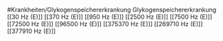 #Krankheiten/Glykogenspeichererkrankung
Glykogenspeichererkrankung
[[30 Hz (E)]]
[[370 Hz (E)]]
[[950 Hz (E)]]
[[2500 Hz (E)]]
[[7500 Hz (E)]]
[[72500 Hz (E)]]
[[96500 Hz (E)]]
[[375370 Hz (E)]]
[[269710 Hz (E)]]
[[377910 Hz (E)]]